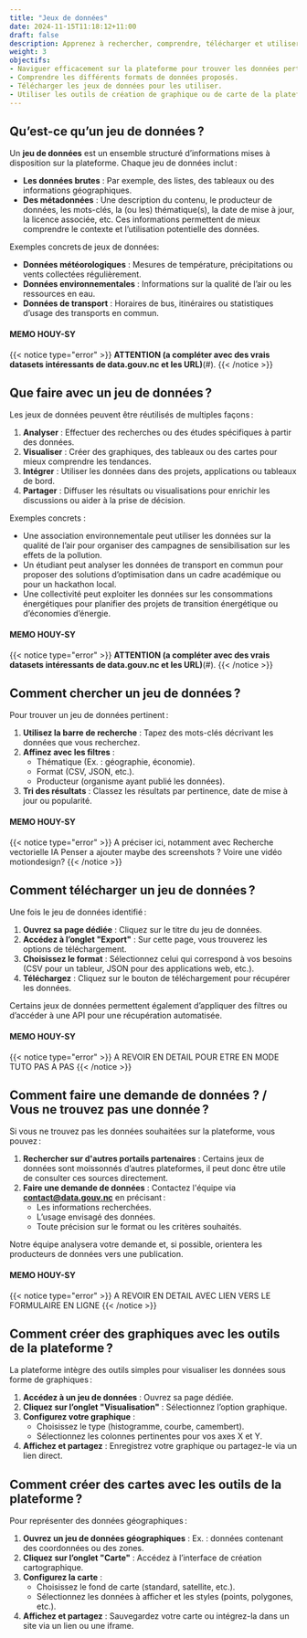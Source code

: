 ```yaml
---
title: "Jeux de données"
date: 2024-11-15T11:18:12+11:00
draft: false
description: Apprenez à rechercher, comprendre, télécharger et utiliser les jeux de données disponibles sur la plateforme."
weight: 3
objectifs:
- Naviguer efficacement sur la plateforme pour trouver les données pertinentes.
- Comprendre les différents formats de données proposés.
- Télécharger les jeux de données pour les utiliser.
- Utiliser les outils de création de graphique ou de carte de la plateforme
---
```


## Qu’est-ce qu’un jeu de données ?

Un **jeu de données** est un ensemble structuré d’informations mises à disposition sur la plateforme. Chaque jeu de données inclut :
- **Les données brutes** : Par exemple, des listes, des tableaux ou des informations géographiques.  
- **Des métadonnées** : Une description du contenu, le producteur de données, les mots-clés, la (ou les) thématique(s), la date de mise à jour, la licence associée, etc. Ces informations permettent de mieux comprendre le contexte et l’utilisation potentielle des données.

Exemples concrets de jeux de données:
- **Données météorologiques** : Mesures de température, précipitations ou vents collectées régulièrement.  
- **Données environnementales** : Informations sur la qualité de l’air ou les ressources en eau.  
- **Données de transport** : Horaires de bus, itinéraires ou statistiques d’usage des transports en commun.
#### MEMO HOUY-SY
{{< notice type="error" >}}
**ATTENTION (a compléter avec des vrais datasets intéressants de data.gouv.nc et les URL)**(#).
{{< /notice >}}



## Que faire avec un jeu de données ?

Les jeux de données peuvent être réutilisés de multiples façons :
1. **Analyser** : Effectuer des recherches ou des études spécifiques à partir des données.  
2. **Visualiser** : Créer des graphiques, des tableaux ou des cartes pour mieux comprendre les tendances.  
3. **Intégrer** : Utiliser les données dans des projets, applications ou tableaux de bord.  
4. **Partager** : Diffuser les résultats ou visualisations pour enrichir les discussions ou aider à la prise de décision.  

Exemples concrets :
- Une association environnementale peut utiliser les données sur la qualité de l’air pour organiser des campagnes de sensibilisation sur les effets de la pollution.  
- Un étudiant peut analyser les données de transport en commun pour proposer des solutions d’optimisation dans un cadre académique ou pour un hackathon local.  
- Une collectivité peut exploiter les données sur les consommations énergétiques pour planifier des projets de transition énergétique ou d’économies d’énergie.  
#### MEMO HOUY-SY
{{< notice type="error" >}}
**ATTENTION (a compléter avec des vrais datasets intéressants de data.gouv.nc et les URL)**(#).
{{< /notice >}}



## Comment chercher un jeu de données ?

Pour trouver un jeu de données pertinent :
1. **Utilisez la barre de recherche** : Tapez des mots-clés décrivant les données que vous recherchez.  
2. **Affinez avec les filtres** :  
   - Thématique (Ex. : géographie, économie).  
   - Format (CSV, JSON, etc.).  
   - Producteur (organisme ayant publié les données).  
3. **Tri des résultats** : Classez les résultats par pertinence, date de mise à jour ou popularité.  


#### MEMO HOUY-SY
{{< notice type="error" >}}
A préciser ici, notamment avec Recherche vectorielle IA
Penser a ajouter maybe des screenshots ?
Voire une vidéo motiondesign?
{{< /notice >}}


## Comment télécharger un jeu de données ?

Une fois le jeu de données identifié :
1. **Ouvrez sa page dédiée** : Cliquez sur le titre du jeu de données.  
2. **Accédez à l’onglet "Export"** : Sur cette page, vous trouverez les options de téléchargement.  
3. **Choisissez le format** : Sélectionnez celui qui correspond à vos besoins (CSV pour un tableur, JSON pour des applications web, etc.).  
4. **Téléchargez** : Cliquez sur le bouton de téléchargement pour récupérer les données.  

Certains jeux de données permettent également d’appliquer des filtres ou d’accéder à une API pour une récupération automatisée.


#### MEMO HOUY-SY
{{< notice type="error" >}}
A REVOIR EN DETAIL POUR ETRE EN MODE TUTO PAS A PAS
{{< /notice >}}


## Comment faire une demande de données ? / Vous ne trouvez pas une donnée ?

Si vous ne trouvez pas les données souhaitées sur la plateforme, vous pouvez :
1. **Rechercher sur d'autres portails partenaires** : Certains jeux de données sont moissonnés d’autres plateformes, il peut donc être utile de consulter ces sources directement.  
2. **Faire une demande de données** : Contactez l'équipe via **[contact@data.gouv.nc](mailto:contact@data.gouv.nc)** en précisant :  
   - Les informations recherchées.  
   - L’usage envisagé des données.  
   - Toute précision sur le format ou les critères souhaités.  

Notre équipe analysera votre demande et, si possible, orientera les producteurs de données vers une publication.

#### MEMO HOUY-SY
{{< notice type="error" >}}
A REVOIR EN DETAIL AVEC LIEN VERS LE FORMULAIRE EN LIGNE
{{< /notice >}}



## Comment créer des graphiques avec les outils de la plateforme ?

La plateforme intègre des outils simples pour visualiser les données sous forme de graphiques :
1. **Accédez à un jeu de données** : Ouvrez sa page dédiée.  
2. **Cliquez sur l’onglet "Visualisation"** : Sélectionnez l’option graphique.  
3. **Configurez votre graphique** :  
   - Choisissez le type (histogramme, courbe, camembert).  
   - Sélectionnez les colonnes pertinentes pour vos axes X et Y.  
4. **Affichez et partagez** : Enregistrez votre graphique ou partagez-le via un lien direct.

## Comment créer des cartes avec les outils de la plateforme ?

Pour représenter des données géographiques :
1. **Ouvrez un jeu de données géographiques** : Ex. : données contenant des coordonnées ou des zones.  
2. **Cliquez sur l’onglet "Carte"** : Accédez à l’interface de création cartographique.  
3. **Configurez la carte** :  
   - Choisissez le fond de carte (standard, satellite, etc.).  
   - Sélectionnez les données à afficher et les styles (points, polygones, etc.).  
4. **Affichez et partagez** : Sauvegardez votre carte ou intégrez-la dans un site via un lien ou une iframe.
